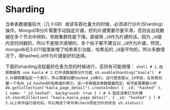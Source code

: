 # Sharding

当单表数据量较大（几十GB）或读写吞吐量大的时候，必须进行分片(Sharding)操作。MongoDB分片需要手动指定片键。好的片键需要尽量平滑，否则会出现数据在多个节点中倾斜，导致集群性能下降。直接用 _id作为片键的话，因为 _id是内含时间戳的，所以不是按次递增的，多个帖子都不建议以 _id作为片键。然而，mongodb在3.0(?)版里新增了哈希索引功能，哈希后的 _id是平均的，所以多数情况下，用hashed_id作为片键是好的选择。

下面的sharding流程最好在表为空的时候进行，否则有可能很慢：
    ```shell
    # 1.选择数据库
    use kaola
    # 2.打开该数据库分片功能
    sh.enableSharding("kaola") 
    # 3.片键需要指定一个索引，所以需要创建hashed_id索引。这行意思是以_id字段，在背景创建一个名叫_id_hashed的哈希值的索引。这一步根据该表数据量而定，有可能需要数小时
    db.getCollection("kaola_page_detail").createIndex( { _id: "hashed" }, { name: "_id_hashed", background: true } )
    # 4.指定该索引为片键
    sh.shardCollection( "kaola.kaola_page_detail", { _id: "hashed" } )
    # 5.以上命令运行成功后，可以用这个命令来check现在分片的状态
    sh.status()
    ```